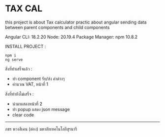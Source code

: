 # TAX CAL
this project is about Tax calculator
practic about angular sending data between parent components and child components


Angular CLI: 18.2.20
Node: 20.19.4
Package Manager: npm 10.8.2

INSTALL PROJECT :
```
npm i
ng serve
```



สิ่งที่ทำเสร็จแล้ว : 
- ทำ component รับ/ส่ง ค่าต่างๆ
- คำนวณ VAT, หน้าที่ 1

สิ่งที่ทำยังไม่เสร็จ : 
- นำมาแสดงหน้าที่ 2 
- ทำ popup แสดง json message
- clear code

----------------------------------------------------------------------------


ภชร พวงสีเคน (ต๋อง) มหาลัยเทคโนโลยีสุรนารี
